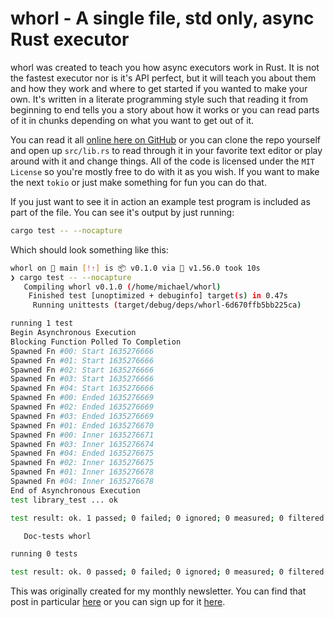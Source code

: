 # whorl - A single file, std only, async Rust executor

whorl was created to teach you how async executors work in Rust. It is not the
fastest executor nor is it's API perfect, but it will teach you about them and
how they work and where to get started if you wanted to make your own. It's
written in a literate programming style such that reading it from beginning to
end tells you a story about how it works or you can read parts of it in chunks
depending on what you want to get out of it.

You can read it all [online here on GitHub](https://github.com/mgattozzi/whorl/blob/main/src/lib.rs)
or you can clone the repo yourself and open up `src/lib.rs` to read through it
in your favorite text editor or play around with it and change things. All of
the code is licensed under the `MIT License` so you're mostly free to do with it
as you wish. If you want to make the next `tokio` or just make something for fun
you can do that.

If you just want to see it in action an example test program is included as part
of the file. You can see it's output by just running:

```bash
cargo test -- --nocapture
```

Which should look something like this:

```bash
whorl on  main [!⇡] is 📦 v0.1.0 via 🦀 v1.56.0 took 10s
❯ cargo test -- --nocapture
   Compiling whorl v0.1.0 (/home/michael/whorl)
    Finished test [unoptimized + debuginfo] target(s) in 0.47s
     Running unittests (target/debug/deps/whorl-6d670ffb5bb225ca)

running 1 test
Begin Asynchronous Execution
Blocking Function Polled To Completion
Spawned Fn #00: Start 1635276666
Spawned Fn #01: Start 1635276666
Spawned Fn #02: Start 1635276666
Spawned Fn #03: Start 1635276666
Spawned Fn #04: Start 1635276666
Spawned Fn #00: Ended 1635276669
Spawned Fn #02: Ended 1635276669
Spawned Fn #03: Ended 1635276669
Spawned Fn #01: Ended 1635276670
Spawned Fn #00: Inner 1635276671
Spawned Fn #03: Inner 1635276674
Spawned Fn #04: Ended 1635276675
Spawned Fn #02: Inner 1635276675
Spawned Fn #01: Inner 1635276678
Spawned Fn #04: Inner 1635276678
End of Asynchronous Execution
test library_test ... ok

test result: ok. 1 passed; 0 failed; 0 ignored; 0 measured; 0 filtered out; finished in 23.00s

   Doc-tests whorl

running 0 tests

test result: ok. 0 passed; 0 failed; 0 ignored; 0 measured; 0 filtered out; finished in 0.00s
```

This was originally created for my monthly newsletter. You can find that post in
particular [here](https://mgattozzi.substack.com/p/whorl) or you can sign up for it
[here](https://mgattozzi.substack.com).
